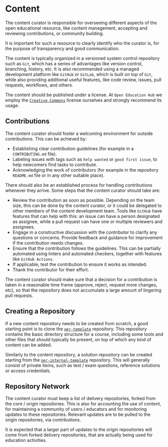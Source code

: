 # Content

The content curator is responsible for overseeing different aspects of the open educational resource, like content management, accepting and reviewing contributions, or community building.

It is important for such a resource to clearly identify who the curator is, for the purpose of transparency and good communication.

The content is typically organized in a versioned system control repository such as `Git`, which has a series of advantages like version control, branching, history, etc.
It is also recommended using a managed development platform like `GitHub` or `GitLab`, which is built on top of `Git`, while also providing additional useful features, like code review, issues, pull requests, workflows, and others.

The content should be published under a license.
At `Open Education Hub` we employ the [`Creative Commons`](https://en.wikipedia.org/wiki/Creative_Commons_license) license ourselves and strongly recommend its usage.

## Contributions

The content curator should foster a welcoming environment for outside contributions.
This can be achieved by:

- Establishing clear contribution guidelines (for example in a `CONTRIBUTING.md` file).
- Labeling issues with tags such as `help wanted` or `good first issue`, to help newcomers find tasks to contribute.
- Acknowledging the work of contributors (for example in the repository `README.md` file or in any other suitable place).

There should also be an established process for handling contributions whenever they arrive.
Some steps that the content curator should take are:

- Review the contribution as soon as possible.
  Depending on the team size, this can be done by the content curator, or it could be delegated to other members of the content development team.
  Tools like `GitHub` have features that can help with this: an issue can have a person designated as assignee, while a pull request can have one or multiple reviewers and assignees.
- Engage in a constructive discussion with the contributor to clarify any questions or concerns.
Provide feedback and guidance for improvement if the contribution needs changes.
- Ensure that the contribution follows the guidelines.
This can be partially automated using linters and automated checkers, together with features like `GitHub Actions`.
- If applicable, test the contribution to ensure it works as intended.
- Thank the contributor for their effort.

The content curator should make sure that a decision for a contribution is taken in a reasonable time frame (approve, reject, request more changes, etc), so that the repository does not accumulate a large amount of lingering pull requests.

## Creating a Repository

If a new content repository needs to be created from scratch, a good starting point is to clone the [`oer-template`](https://github.com/open-education-hub/oer-template) repository.
This repository contains the basic directory structure for a course, including some tools and other files that should typically be present, on top of which any kind of content can be added.

Similarly to the content repository, a solution repository can be created starting from the [`oer-internal-template`](https://github.com/open-education-hub/oer-internal-template) repository.
This will generally consist of private items, such as test / exam questions, reference solutions or access credentials.

## Repository Network

The content curator must keep a list of delivery repositories, forked from the core / origin repositories.
This is also for accounting the use of content, for maintaining a community of users / educators and for monitoring updates to these repositories.
Relevant updates are to be pulled to the origin repositories, via contributions.

It is expected that a larger part of updates to the origin repositories will come from forked delivery repositories, that are actually being used for education activities.
